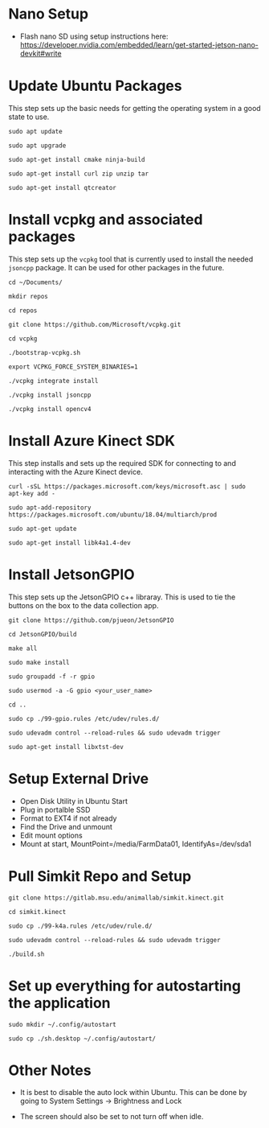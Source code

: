 # Nano Setup
- Flash nano SD using setup instructions here: https://developer.nvidia.com/embedded/learn/get-started-jetson-nano-devkit#write

# Update Ubuntu Packages
This step sets up the basic needs for getting the operating system in a good state to use.

`sudo apt update`

`sudo apt upgrade`

`sudo apt-get install cmake ninja-build`

`sudo apt-get install curl zip unzip tar`

`sudo apt-get install qtcreator`

# Install vcpkg and associated packages

This step sets up the `vcpkg` tool that is currently used to install the needed `jsoncpp` package. It can be used for other packages in the future.

`cd ~/Documents/`

`mkdir repos`

`cd repos`

`git clone https://github.com/Microsoft/vcpkg.git`

`cd vcpkg`

`./bootstrap-vcpkg.sh`

`export VCPKG_FORCE_SYSTEM_BINARIES=1`

`./vcpkg integrate install`

`./vcpkg install jsoncpp`

`./vcpkg install opencv4`


# Install Azure Kinect SDK

This step installs and sets up the required SDK for connecting to and interacting with the Azure Kinect device.

`curl -sSL https://packages.microsoft.com/keys/microsoft.asc | sudo apt-key add -`

`sudo apt-add-repository https://packages.microsoft.com/ubuntu/18.04/multiarch/prod`

`sudo apt-get update`

`sudo apt-get install libk4a1.4-dev`


# Install JetsonGPIO

This step sets up the JetsonGPIO c++ libraray. This is used to tie the buttons on the box to the data collection app.

`git clone https://github.com/pjueon/JetsonGPIO`

`cd JetsonGPIO/build`

`make all`

`sudo make install`

`sudo groupadd -f -r gpio`

`sudo usermod -a -G gpio <your_user_name>`

`cd ..`

`sudo cp ./99-gpio.rules /etc/udev/rules.d/`

`sudo udevadm control --reload-rules && sudo udevadm trigger`

`sudo apt-get install libxtst-dev`

# Setup External Drive

- Open Disk Utility in Ubuntu Start
- Plug in portalble SSD
- Format to EXT4 if not already
- Find the Drive and unmount 
- Edit mount options
- Mount at start, MountPoint=/media/FarmData01, IdentifyAs=/dev/sda1

# Pull Simkit Repo and Setup

`git clone https://gitlab.msu.edu/animallab/simkit.kinect.git`

`cd simkit.kinect`

`sudo cp ./99-k4a.rules /etc/udev/rule.d/`

`sudo udevadm control --reload-rules && sudo udevadm trigger`

`./build.sh`

# Set up everything for autostarting the application

`sudo mkdir ~/.config/autostart`

`sudo cp ./sh.desktop ~/.config/autostart/`


# Other Notes

- It is best to disable the auto lock within Ubuntu. This can be done by going to System Settings -> Brightness and Lock

- The screen should also be set to not turn off when idle.


